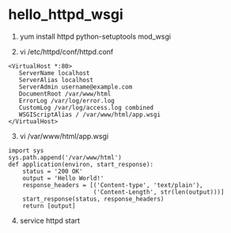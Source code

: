 # hello_httpd_wsgi

1. yum install httpd python-setuptools mod_wsgi

2. vi /etc/httpd/conf/httpd.conf
```
<VirtualHost *:80>
   ServerName localhost
   ServerAlias localhost
   ServerAdmin username@example.com
   DocumentRoot /var/www/html
   ErrorLog /var/log/error.log
   CustomLog /var/log/access.log combined
   WSGIScriptAlias / /var/www/html/app.wsgi
</VirtualHost>
```

3. vi /var/www/html/app.wsgi
```
import sys
sys.path.append('/var/www/html')
def application(environ, start_response):
    status = '200 OK'
    output = 'Hello World!'
    response_headers = [('Content-type', 'text/plain'),
                        ('Content-Length', str(len(output)))]
    start_response(status, response_headers)
    return [output]
```

4. service httpd start

